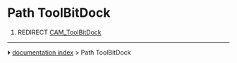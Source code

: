 # Path ToolBitDock
1.  REDIRECT [CAM_ToolBitDock](CAM_ToolBitDock.md)



---
⏵ [documentation index](../README.md) > Path ToolBitDock
